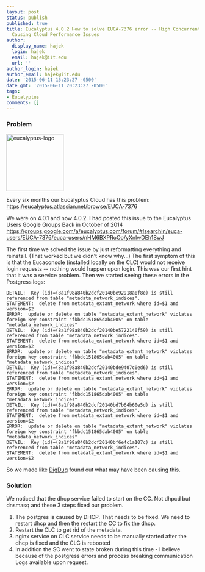 ```yaml
---
layout: post
status: publish
published: true
title: Eucalyptus 4.0.2 How to solve EUCA-7376 error -- High Concurrent Locks on DB
  Causing Cloud Performance Issues
author:
  display_name: hajek
  login: hajek
  email: hajek@iit.edu
  url: ''
author_login: hajek
author_email: hajek@iit.edu
date: '2015-06-11 15:23:27 -0500'
date_gmt: '2015-06-11 20:23:27 -0500'
tags:
- Eucalyptus
comments: []
---
```


### Problem 

<a href="https://forge.sat.iit.edu/assets/2015/06/eucalyptus-logo.jpg"><img src="https://forge.sat.iit.edu/assets/2015/06/eucalyptus-logo-150x150.jpg" alt="eucalyptus-logo" width="150" height="150" class="alignnone size-thumbnail wp-image-1413" /></a>

Every six months our Eucalyptus Cloud has this problem: <a href="https://eucalyptus.atlassian.net/browse/EUCA-7376">https://eucalyptus.atlassian.net/browse/EUCA-7376</a>

We were on 4.0.1 and now 4.0.2.  I had posted this issue to the Eucalyptus Users Google Groups Back in October of 2014 <a href="https://groups.google.com/a/eucalyptus.com/forum/#!searchin/euca-users/EUCA-7376/euca-users/nHM6BXPRoOo/yXnlwDEh1SwJ">https://groups.google.com/a/eucalyptus.com/forum/#!searchin/euca-users/EUCA-7376/euca-users/nHM6BXPRoOo/yXnlwDEh1SwJ</a>

The first time we solved the issue by just reformatting everything and reinstall.  (That worked but we didn't know why...) The first symptom of this is that the Eucaconsole (installed locally on the CLC) would not receive login requests -- nothing would happen upon login.  This was our first hint that it was a service problem. Then we started seeing these errors in the Postgress logs:

```ERROR:  update or delete on table "metadata_extant_network" violates foreign key constraint "fkbdc151865dab4005" on table "metadata_network_indices"
DETAIL:  Key (id)=(8a1f98a840b2dcf20140be92918a0f8e) is still referenced from table "metadata_network_indices".
STATEMENT:  delete from metadata_extant_network where id=$1 and version=$2
ERROR:  update or delete on table "metadata_extant_network" violates foreign key constraint "fkbdc151865dab4005" on table "metadata_network_indices"
DETAIL:  Key (id)=(8a1f98a840b2dcf20140be5722140f59) is still referenced from table "metadata_network_indices".
STATEMENT:  delete from metadata_extant_network where id=$1 and version=$2
ERROR:  update or delete on table "metadata_extant_network" violates foreign key constraint "fkbdc151865dab4005" on table "metadata_network_indices"
DETAIL:  Key (id)=(8a1f98a840b2dcf20140bde9407c0ed6) is still referenced from table "metadata_network_indices".
STATEMENT:  delete from metadata_extant_network where id=$1 and version=$2
ERROR:  update or delete on table "metadata_extant_network" violates foreign key constraint "fkbdc151865dab4005" on table "metadata_network_indices"
DETAIL:  Key (id)=(8a1f98a840b2dcf20140bd7b64b60e5d) is still referenced from table "metadata_network_indices".
STATEMENT:  delete from metadata_extant_network where id=$1 and version=$2
ERROR:  update or delete on table "metadata_extant_network" violates foreign key constraint "fkbdc151865dab4005" on table "metadata_network_indices"
DETAIL:  Key (id)=(8a1f98a840b2dcf20140bf6e4c1a107c) is still referenced from table "metadata_network_indices".
STATEMENT:  delete from metadata_extant_network where id=$1 and version=$2
```

So we made like [DigDug](https://en.wikipedia.org/wiki/Dig_Dug "DigDug") found out what may have been causing this.

### Solution

We noticed that the dhcp service failed to start on the CC.  Not dhpcd but dnsmasq and these 3 steps fixed our problem.

1. The postgres is caused by DHCP. That needs to be fixed. We need to restart dhcp and then the restart the CC to fix the dhcp.
2. Restart the CLC to get rid of the metadata.
3. nginx service on CLC service needs to be manually started after the dhcp is fixed and the CLC is rebooted
4. In addition the SC went to state broken during this time - I believe because of the postgress errors and process breaking communication
Logs available upon request.
